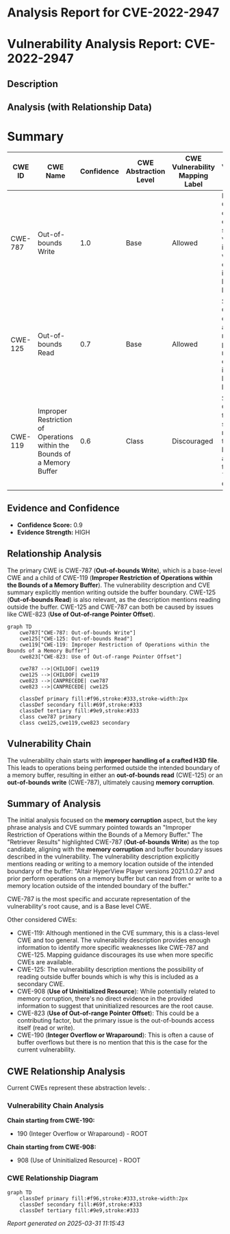 # Analysis Report for CVE-2022-2947

# Vulnerability Analysis Report: CVE-2022-2947

## Description



## Analysis (with Relationship Data)

# Summary
| CWE ID | CWE Name | Confidence | CWE Abstraction Level | CWE Vulnerability Mapping Label | CWE-Vulnerability Mapping Notes |
|---|---|---|---|---|---|
| CWE-787 | Out-of-bounds Write | 1.0 | Base | Allowed | Primary CWE. The description clearly states the vulnerability involves writing outside the intended buffer boundary. |
| CWE-125 | Out-of-bounds Read | 0.7 | Base | Allowed | Secondary CWE. The description also mentions the potential for reading outside the intended buffer boundary. |
| CWE-119 | Improper Restriction of Operations within the Bounds of a Memory Buffer | 0.6 | Class | Discouraged | Secondary CWE. While the CVE summary mentions this, it's a higher-level abstraction than CWE-787 and CWE-125. |

## Evidence and Confidence

*   **Confidence Score:** 0.9
*   **Evidence Strength:** HIGH

## Relationship Analysis
The primary CWE is CWE-787 (**Out-of-bounds Write**), which is a base-level CWE and a child of CWE-119 (**Improper Restriction of Operations within the Bounds of a Memory Buffer**). The vulnerability description and CVE summary explicitly mention writing outside the buffer boundary. CWE-125 (**Out-of-bounds Read**) is also relevant, as the description mentions reading outside the buffer. CWE-125 and CWE-787 can both be caused by issues like CWE-823 (**Use of Out-of-range Pointer Offset**).

```mermaid
graph TD
    cwe787["CWE-787: Out-of-bounds Write"]
    cwe125["CWE-125: Out-of-bounds Read"]
    cwe119["CWE-119: Improper Restriction of Operations within the Bounds of a Memory Buffer"]
    cwe823["CWE-823: Use of Out-of-range Pointer Offset"]
    
    cwe787 -->|CHILDOF| cwe119
    cwe125 -->|CHILDOF| cwe119
    cwe823 -->|CANPRECEDE| cwe787
    cwe823 -->|CANPRECEDE| cwe125
    
    classDef primary fill:#f96,stroke:#333,stroke-width:2px
    classDef secondary fill:#69f,stroke:#333
    classDef tertiary fill:#9e9,stroke:#333
    class cwe787 primary
    class cwe125,cwe119,cwe823 secondary
```

## Vulnerability Chain
The vulnerability chain starts with **improper handling of a crafted H3D file**. This leads to operations being performed outside the intended boundary of a memory buffer, resulting in either an **out-of-bounds read** (CWE-125) or an **out-of-bounds write** (CWE-787), ultimately causing **memory corruption**.

## Summary of Analysis
The initial analysis focused on the **memory corruption** aspect, but the key phrase analysis and CVE summary pointed towards an "Improper Restriction of Operations within the Bounds of a Memory Buffer." The "Retriever Results" highlighted CWE-787 (**Out-of-bounds Write**) as the top candidate, aligning with the **memory corruption** and buffer boundary issues described in the vulnerability. The vulnerability description explicitly mentions reading or writing to a memory location outside of the intended boundary of the buffer: "Altair HyperView Player versions 2021.1.0.27 and prior perform operations on a memory buffer but can read from or write to a memory location outside of the intended boundary of the buffer."

CWE-787 is the most specific and accurate representation of the vulnerability's root cause, and is a Base level CWE.

Other considered CWEs:

*   CWE-119: Although mentioned in the CVE summary, this is a class-level CWE and too general. The vulnerability description provides enough information to identify more specific weaknesses like CWE-787 and CWE-125. Mapping guidance discourages its use when more specific CWEs are available.
*   CWE-125: The vulnerability description mentions the possibility of reading outside buffer bounds which is why this is included as a secondary CWE.
*   CWE-908 (**Use of Uninitialized Resource**): While potentially related to memory corruption, there's no direct evidence in the provided information to suggest that uninitialized resources are the root cause.
*   CWE-823 (**Use of Out-of-range Pointer Offset**): This could be a contributing factor, but the primary issue is the out-of-bounds access itself (read or write).
* CWE-190 (**Integer Overflow or Wraparound**): This is often a cause of buffer overflows but there is no mention that this is the case for the current vulnerability.


## CWE Relationship Analysis

Current CWEs represent these abstraction levels: .


### Vulnerability Chain Analysis

**Chain starting from CWE-190:**
- 190 (Integer Overflow or Wraparound) - ROOT


**Chain starting from CWE-908:**
- 908 (Use of Uninitialized Resource) - ROOT



### CWE Relationship Diagram

```mermaid
graph TD
    classDef primary fill:#f96,stroke:#333,stroke-width:2px
    classDef secondary fill:#69f,stroke:#333
    classDef tertiary fill:#9e9,stroke:#333
```



*Report generated on 2025-03-31 11:15:43*
